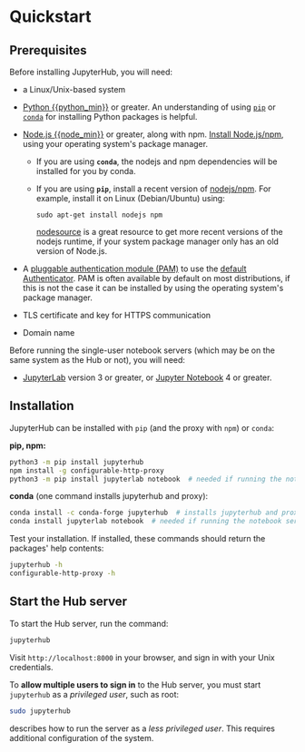 # Quickstart

## Prerequisites

Before installing JupyterHub, you will need:

- a Linux/Unix-based system
- [Python {{python_min}}](https://www.python.org/downloads/) or greater. An understanding
  of using [`pip`](https://pip.pypa.io) or
  [`conda`](https://docs.conda.io/projects/conda/en/latest/user-guide/getting-started.html) for
  installing Python packages is helpful.
- [Node.js {{node_min}}](https://www.npmjs.com/) or greater, along with npm. [Install Node.js/npm](https://docs.npmjs.com/getting-started/installing-node),
  using your operating system's package manager.

  - If you are using **`conda`**, the nodejs and npm dependencies will be installed for
    you by conda.

  - If you are using **`pip`**, install a recent version of
    [nodejs/npm](https://docs.npmjs.com/getting-started/installing-node).
    For example, install it on Linux (Debian/Ubuntu) using:

    ```
    sudo apt-get install nodejs npm
    ```

    [nodesource][] is a great resource to get more recent versions of the nodejs runtime,
    if your system package manager only has an old version of Node.js.

- A [pluggable authentication module (PAM)](https://en.wikipedia.org/wiki/Pluggable_authentication_module)
  to use the [default Authenticator](authenticators).
  PAM is often available by default on most distributions, if this is not the case it can be installed by
  using the operating system's package manager.
- TLS certificate and key for HTTPS communication
- Domain name

[nodesource]: https://github.com/nodesource/distributions#table-of-contents

Before running the single-user notebook servers (which may be on the same
system as the Hub or not), you will need:

- [JupyterLab][] version 3 or greater,
  or [Jupyter Notebook][]
  4 or greater.

[jupyterlab]: https://jupyterlab.readthedocs.io
[jupyter notebook]: https://jupyter.readthedocs.io/en/latest/install.html

## Installation

JupyterHub can be installed with `pip` (and the proxy with `npm`) or `conda`:

**pip, npm:**

```bash
python3 -m pip install jupyterhub
npm install -g configurable-http-proxy
python3 -m pip install jupyterlab notebook  # needed if running the notebook servers in the same environment
```

**conda** (one command installs jupyterhub and proxy):

```bash
conda install -c conda-forge jupyterhub  # installs jupyterhub and proxy
conda install jupyterlab notebook  # needed if running the notebook servers in the same environment
```

Test your installation. If installed, these commands should return the packages'
help contents:

```bash
jupyterhub -h
configurable-http-proxy -h
```

## Start the Hub server

To start the Hub server, run the command:

```bash
jupyterhub
```

Visit `http://localhost:8000` in your browser, and sign in with your Unix
credentials.

To **allow multiple users to sign in** to the Hub server, you must start
`jupyterhub` as a _privileged user_, such as root:

```bash
sudo jupyterhub
```

[](howto:config:no-sudo)
describes how to run the server as a _less privileged user_. This requires
additional configuration of the system.
